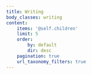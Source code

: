 ```yaml
---
title: Writing
body_classes: writing
content:
    items: '@self.children'
    limit: 5
    order:
        by: default
        dir: desc
    pagination: true
    url_taxonomy_filters: true
---
```


